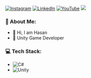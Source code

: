 [![Instagram](https://img.shields.io/badge/Instagram-%23E4405F.svg?style=soc&logo=Instagram&logoColor=white)](https://instagram.com/hasan.tarhan)
[![LinkedIn](https://img.shields.io/badge/LinkedIn-%230077B5.svg?style=plastic&logo=linkedin&logoColor=white)](https://www.linkedin.com/in/hasan-tarhan/)
[![YouTube](https://img.shields.io/badge/YouTube-%23FF0000.svg?style=plastic&logo=YouTube&logoColor=white)](https://www.youtube.com/channel/UCfMD_mioZ2WgP4hbxRnG6gA)
![](https://visitcount.itsvg.in/api?id=hasantarhan&icon=0&color=0)
### 💫 About Me:
- 👋 Hi, I am Hasan
- 🌱 Unity Game Developer

### 💻 Tech Stack:
- ![C#](https://img.shields.io/badge/c%23-%23239120.svg?style=for&logo=c-sharp&logoColor=white)
- ![Unity](https://img.shields.io/badge/unity-%23000000.svg?style=plastic&logo=unity&logoColor=white)
